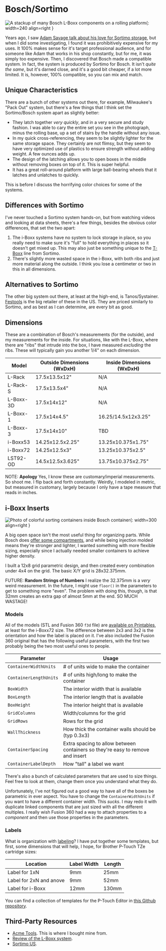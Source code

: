 # Bosch/Sortimo

![A stackup of many Bosch L-Boxx components on a rolling
platform](img/bosch-stackup.jpg){: width=240 align=right }

Years ago, I saw [Adam Savage talk about his love for Sortimo storage](https://www.youtube.com/watch?v=1OPSbF6kM9k
), but when I did some investigating, I found it was prohibitively
expensive for my uses. It 100% makes sense for it's target professional
audience, and for someone like Adam that works in his shop constantly,
but for me, it was simply too expensive. Then, I discovered that Bosch
made a compatible system. In fact, the system is produced by Sortimo for
Bosch. It isn't _quite the same_, but it's darned close, and it's a good
bit cheaper, if a lot more limited. It is, however, 100% compatible, so
you can mix and match.

## Unique Characteristics

There are a bunch of other systems out there, for example, Milwaukee's
"Pack Out" system, but there's a few things that I think set the
Sortimo/Bosch system apart as slightly better:

* They latch together _very quickly_, and in a very secure and study
  fashion. I was able to cary the entire set you see in the photograph,
  minus the rolling base, up a set of stairs by the handle without any
  issue.
* In my quick cross-referencing, they seem to be slightly lighter for
  the same storage space. They certainly are not flimsy, but they seem
  to have very optimized use of plastics to ensure strength without
  adding weight. A few ounces adds up.
* The design of the latching allows you to open boxes in the middle
  without removing boxes on top of it. This is super helpful.
* It has a great roll-around platform with large ball-bearing wheels
  that it latches and unlatches to quickly.

This is before I discuss the horrifying color choices for some of the
systems. 

## Differences with Sortimo

I've never touched a Sortimo system hands-on, but from watching videos
and looking at data sheets, there's a few things, besides the obvious
color differences, that set the two apart:

1. The i-Boxx systems have no system to lock storage in place, so you
   really need to make sure it's "full" to hold everything in places so
   it doesn't get mixed up. This may also just be something unique to
   the
   [T-Boxx](https://www.mysortimo.us/en_US/Storage-Bins-%26-Boxes/T-BOXX-G/c/47220)
   line from Sortimo.
2. There's slightly more wasted space in the i-Boxx, with both ribs and
   just more material along the outside. I think you lose a centimeter
   or two in this in all dimensions.

## Alternatives to Sortimo

The other big system out there, at least at the high-end, is
Tanos/Systainer.
[Festools](https://www.festoolusa.com/products/systainer,-sortainer-and-systainer-port/systainer)
is the big retailer of these in the US. They are priced similarly to
Sortimo, and as best as I can determine, are every bit as good.

## Dimensions

These are a combination of Bosch's measurements (for the outside), and
my measurements for the inside. For situations, like with the L-Boxx,
where there are "ribs" that intrude into the box, I have measured
_excluding_ the ribs. These will typically gain you another 1/4" on each
dimension.

| Model     | Outside Dimensions (WxDxH) | Inside Dimensions (WxDxH) |
| --------- | -------------------------- | ------------------------- |
| L-Rack    | 17.5x13.5x12"              | N/A                       |
| L-Rack-S  | 17.5x13.5x4"               | N/A                       |
| L-Boxx-3D | 17.5x14x12"                | N/A                       |
| L-Boxx-1  | 17.5x14x4.5"               | 16.25/14.5x12x3.25"       |
| L-Boxx-3  | 17.5x14x10"                | TBD                          |
| i-Boxx53  | 14.25x12.5x2.25"           | 13.25x10.375x1.75"        |
| i-Boxx72  | 14.25x12.5x3"              | 13.25x10.375x2.5"         |
| LST92-OD  | 14.5x12.5x3.625"           | 13.75x10.375x2.75"        |

NOTE: **Apology** Yes, I know these are customary/imperial
measurements. So shoot me. I flip back and forth constantly. Weirdly, I
modeled in metric, but measured in customary, largely because I only
have a tape measure that reads in inches.

## i-Boxx Inserts

![Photo of colorful sorting containers inside Bosch
container](img/i-boxx-sorting-containers.jpg){: width=300 align=right }

A big open space isn't the most useful thing for organizing parts. While
Bosch does [offer some
compartments](https://www.boschtools.com/us/en/boschtools-ocs/tool-and-accessory-storage-org53-12-46580-p/),
and while being injection molded means they're stronger and lighter, I
wanted something with more flexible sizing, especially since I actually
needed smaller containers to achieve higher density. 

I built a 12x8 grid parametric design, and then created every
combination under 4x4 on the grid. The basic X/Y grid is 28x32.375mm.

FUTURE: **Random Strings of Numbers** I realize the 32.375mm is a _very_
weird measurement. In the future, I might use `floor()` in the
parameters to get to something more "even". The problem with doing this,
though, is that 32mm creates an extra gap of almost 5mm at the end. SO
MUCH WASTAGE!

### Models

All of the models (STL and Fusion 360 `f3d` file) are [available on
Printables](https://www.printables.com/model/538356-boschsortimo-i-boxx72-sorting-containers),
at least for the i-Boxx72 size. The difference between 2x3 and 3x2 is
the orientation and how the label is placed on it. I've also included
the Fusion 360 original that has the following useful parameters, with
the first two probably being the two most useful ones to people.

| Parameter                | Usage                                                                          |
| ------------------------ | ------------------------------------------------------------------------------ |
| `ContainerWidthUnits`  | # of units wide to make the container                                          |
| `ContainerLengthUnits` | # of units high/long to make the container                                     |
| `BoxWidth`                 | The interior width that is available                                           |
| `BoxLength`                | The interior length that is available                                          |
| `BoxHeight`                | The interior height that is available                                          |
| `GridColumns`              | Width/columns for the grid                                                     |
| `GridRows`                 | Rows for the grid                                                              |
| `WallThickness`            | How thick the container walls should be (typ 0.3x3)                            |
| `ContainerSpacing`         | Extra spacing to allow between containers so they're easy to remove and insert |
| `ContainerLabelDepth`      | How "tall" a label we want                                                     |

There's also a bunch of calculated parameters that are used to size
things. Feel free to look at them, change them once you understand what
they do.

Unfortunately, I've not figured out a good way to have all of the boxes
be parametric in ever aspect. You have to change the
`ContainerWidthUnits` if you want to have a different container width.
This _sucks_. I may redo it with duplicate linked components that are
just sized with all the different multiples. I really wish Fusion 360
had a way to attach properties to a _component_ and then use those
properties in the parameters.

### Labels

What is organization with [labeling](labeling.md)? I have put together
some templates, but first, some dimensions that will help, I hope, for
Brother P-Touch TZe cartridge sizes:

| Location                | Label Width | Length |
| ----------------------- | ----------- | ------ |
| Label for 1xN           | 9mm         | 25mm   |
| Label for 2xN and anove | 9mm         | 52mm   |
| Label for i-Boxx        | 12mm        | 130mm  |

You can find a collection of templates for the P-Touch Editor in [this
Github repository](https://github.com/rebma-io/brother-label-templates). 

## Third-Party Resources

* [Acme Tools](https://acmetools.com/). This is where I bought mine
  from.
* [Review of the L-Boxx system](https://toolsinaction.com/bosch-l-boxx-review/).
* [Sortimo US](https://www.mysortimo.us/en_US/).